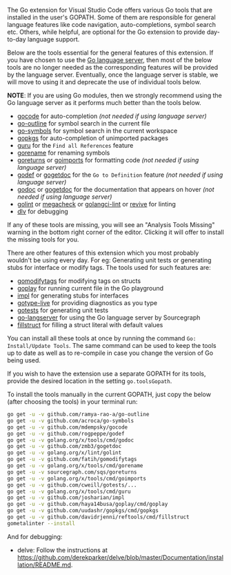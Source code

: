 The Go extension for Visual Studio Code offers various Go tools that are installed in the user's GOPATH. Some of them are responsible for general language features like code navigation, auto-completions, symbol search etc. Others, while helpful, are optional for the Go extension to provide day-to-day language support.

Below are the tools essential for the general features of this extension. If you have chosen to use the [Go language server](https://github.com/microsoft/vscode-go#go-language-server), then most of the below tools are no longer needed as the corresponding features will be provided by the language server. Eventually, once the language server is stable, we will move to using it and deprecate the use of individual tools below.

**NOTE**: If you are using Go modules, then we strongly recommend using the Go language server as it performs much better than the tools below. 

- [gocode](https://github.com/mdempsky/gocode) for auto-completion _(not needed if using language server)_
- [go-outline](https://github.com/ramya-rao-a/go-outline) for symbol search in the current file
- [go-symbols](https://github.com/acroca/go-symbols) for symbol search in the current workspace
- [gopkgs](https://github.com/uudashr/gopkgs) for auto-completion of unimported packages
- [guru](https://golang.org/x/tools/cmd/guru) for the `Find all References` feature
- [gorename](https://golang.org/x/tools/cmd/gorename) for renaming symbols
- [goreturns](https://github.com/sqs/goreturns) or [goimports](https://golang.org/x/tools/cmd/goimports) for formatting code _(not needed if using language server)_
- [godef](https://github.com/rogpeppe/godef) or [gogetdoc](https://github.com/zmb3/gogetdoc) for the `Go to Definition` feature _(not needed if using language server)_
- [godoc](https://golang.org/x/tools/cmd/godoc) or [gogetdoc](https://github.com/zmb3/gogetdoc) for the documentation that appears on hover _(not needed if using language server)_
- [golint](https://golang.org/x/lint/golint) or [megacheck](https://honnef.co/go/tools/) or [golangci-lint](https://github.com/golangci/golangci-lint) or [revive](https://github.com/mgechev/revive) for linting
- [dlv](https://github.com/derekparker/delve/tree/master/cmd/dlv) for debugging

If any of these tools are missing, you will see an "Analysis Tools Missing" warning in the bottom right corner of the editor.  Clicking it will offer to install the missing tools for you.

There are other features of this extension which you most probably wouldn't be using every day. For eg: Generating unit tests or generating stubs for interface or modify tags. The tools used for such features are:

- [gomodifytags](https://github.com/fatih/gomodifytags) for modifying tags on structs
- [goplay](https://github.com/haya14busa/goplay/) for running current file in the Go playground
- [impl](https://github.com/josharian/impl) for generating stubs for interfaces
- [gotype-live](https://github.com/tylerb/gotype-live) for providing diagnostics as you type
- [gotests](https://github.com/cweill/gotests/) for generating unit tests
- [go-langserver](https://github.com/sourcegraph/go-langserver) for using the Go language server by Sourcegraph
- [fillstruct](https://github.com/davidrjenni/reftools/tree/master/cmd/fillstruct) for filling a struct literal with default values

You can install all these tools at once by running the command `Go: Install/Update Tools`. The same command can be used to keep the tools up to date as well as to re-compile in case you change the version of Go being used.

If you wish to have the extension use a separate GOPATH for its tools, provide the desired location in the setting `go.toolsGopath`.

To install the tools manually in the current GOPATH, just copy the below (after choosing the tools) in your terminal run:

```bash
go get -u -v github.com/ramya-rao-a/go-outline
go get -u -v github.com/acroca/go-symbols
go get -u -v github.com/mdempsky/gocode
go get -u -v github.com/rogpeppe/godef
go get -u -v golang.org/x/tools/cmd/godoc
go get -u -v github.com/zmb3/gogetdoc
go get -u -v golang.org/x/lint/golint
go get -u -v github.com/fatih/gomodifytags
go get -u -v golang.org/x/tools/cmd/gorename
go get -u -v sourcegraph.com/sqs/goreturns
go get -u -v golang.org/x/tools/cmd/goimports
go get -u -v github.com/cweill/gotests/...
go get -u -v golang.org/x/tools/cmd/guru
go get -u -v github.com/josharian/impl
go get -u -v github.com/haya14busa/goplay/cmd/goplay
go get -u -v github.com/uudashr/gopkgs/cmd/gopkgs
go get -u -v github.com/davidrjenni/reftools/cmd/fillstruct
gometalinter --install
```

And for debugging:

- delve: Follow the instructions at https://github.com/derekparker/delve/blob/master/Documentation/installation/README.md.